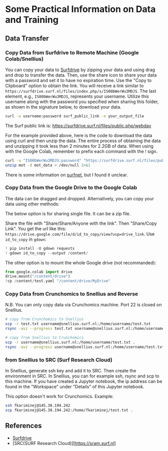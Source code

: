 # Some Practical Information on Data and Training

## Data Transfer

### Copy Data from Surfdrive to Remote Machine (Google Colab/Snellius)

You can copy your data to [Surfdrive](https://surfdrive.surf.nl) by zipping your data and using drag and drop to transfer the data. Then, use the share icon to share your data with a password and set it to have no expiration time. Use the "Copy to Clipboard" option to obtain the link. You will receive a link similar to `https://surfdrive.surf.nl/files/index.php/s/IS00bWerWu3MDJS`. The last element, e.g., `IS00bWerWu3MDJS`, represents your username. Utilize this username along with the password you specified when sharing this folder, as shown in the signature below, to download your data.

```bash
curl -u username:password surf_public_link -o your_output_file
```

The Surf public link is: https://surfdrive.surf.nl/files/public.php/webdav

For the example provided above, here is the code to download the data using curl and then unzip the data. The entire process of obtaining the data and unzipping it took less than 2 minutes for 2.2GB of data. When using with the Google Colab, remember to prefix each command with the ! sign.

```bash
curl -u "IS00bWerWu3MDJS:password" "https://surfdrive.surf.nl/files/public.php/webdav" -o mot
unzip mot -d mot_data > /dev/null 2>&1
```

There is some information on [surfnet](https://wiki.surfnet.nl/display/SURFdrive/Accessing+files+via+WebDAV), but I found it unclear.

### Copy Data from the Google Drive to the Google Colab

The data can be dragged and dropped. Alternatively, you can copy your data using other methods:

The below option is for sharing single file. It can be a zip file.

Share the file with "Share/Share/Anyone with the link". Then "Share/Copy Link". You get the url like this:
`https://drive.google.com/file/d/id_to_copy/view?usp=drive_link`. Use `id_to_copy` in `gdown`:
```python
! pip install -U gdown requests
! gdown id_to_copy --output /content/
```

The other option is to mount the whole Google drive (not recommanded):
```python
from google.colab import drive
drive.mount("/content/drive")
!cp /content/test.yaml "/content/drive/MyDrive"
```

### Copy Data from Crunchomics to Snellius and Reverse

N.B. You can only copy data via Crunchomics machine. Port 22 is closed on Snellius.

```bash
# copy from Crunchomics to Snellius
scp -r test.txt username@snellius.surf.nl:/home/username/test.txt
rsync -avz --progress test.txt username@snellius.surf.nl:/home/username/test.txt

# copy from Snellius to Crunchomics
scp -r username@snellius.surf.nl:/home/username/test.txt .
rsync -avz --progress username@snellius.surf.nl:/home/username/test.txt .
```

### from Snellius to SRC (Surf Research Cloud)

In Snellius, generate ssh key and add it to SRC. Then create the environment in SRC. In Snellius, you can for example ssh, rsync and scp to this machine. If you have created a Jupyter notebook, the ip address can be found in the "Workspace" under "Details" of this Jupyter notebook. 

This option doesn't work for Crunchomics. Example:
```bash 
ssh fkariminej@145.38.194.242
scp fkariminej@145.38.194.242:/home/fkariminej/test.txt .
```

## References
- [Surfdrive](https://surfdrive.surf.nl)
- [SRC(SURF Research Cloud)][https://sram.surf.nl]